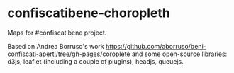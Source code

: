 confiscatibene-choropleth
=========================

Maps for #confiscatibene project.

Based on Andrea Borruso's work https://github.com/aborruso/beni-confiscati-aperti/tree/gh-pages/coroplete
and some open-source libraries: d3js, leaflet (including a couple of plugins), headjs, queuejs.

